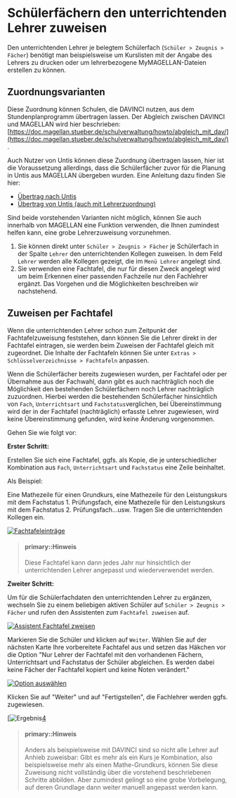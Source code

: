# Schülerfächern den unterrichtenden Lehrer zuweisen

[1]:/images/Magellan/07.png
[2]:/images/Magellan/08.png
[3]:/images/Magellan/09.png
[4]:/images/Magellan/10.png

Den unterrichtenden Lehrer je belegtem Schülerfach (`Schüler > Zeugnis > Fächer`) benötigt man beispielsweise um Kurslisten mit der Angabe des Lehrers zu drucken oder um lehrerbezogene MyMAGELLAN-Dateien erstellen zu können.

## Zuordnungsvarianten

Diese Zuordnung können Schulen, die DAVINCI nutzen, aus dem Stundenplanprogramm übertragen lassen. Der Abgleich zwischen DAVINCI und MAGELLAN wird hier beschrieben: [https://doc.magellan.stueber.de/schulverwaltung/howto/abgleich_mit_dav/](https://doc.magellan.stueber.de/schulverwaltung/howto/abgleich_mit_dav/).

Auch Nutzer von Untis können diese Zuordnung übertragen lassen, hier ist die Voraussetzung allerdings, dass die Schülerfächer zuvor für die Planung in Untis aus MAGELLAN übergeben wurden. Eine Anleitung dazu finden Sie hier:

* [Übertrag nach Untis](https://doc.magellan.stueber.de/schulverwaltung/regionales/berlin/nach.untis/)
* [Übertrag von Untis (auch mit Lehrerzuordnung)](https://doc.magellan.stueber.de/schulverwaltung/regionales/berlin/von.untis/)

Sind beide vorstehenden Varianten nicht möglich, können Sie auch innerhalb von MAGELLAN eine Funktion verwenden, die Ihnen zumindest helfen kann, eine grobe Lehrerzuweisung vorzunehmen.

1. Sie können direkt unter `Schüler > Zeugnis > Fächer` je Schülerfach in der Spalte `Lehrer` den unterrichtenden Kollegen zuweisen. In dem Feld `Lehrer` werden alle Kollegen gezeigt, die im `Menü Lehrer` angelegt sind.
2. Sie verwenden eine Fachtafel, die nur für diesen Zweck angelegt wird um beim Erkennen einer passenden Fachzeile nur den Fachlehrer ergänzt. Das Vorgehen und die Möglichkeiten beschreiben wir nachstehend.

## Zuweisen per Fachtafel

Wenn die unterrichtenden Lehrer schon zum Zeitpunkt der Fachtafelzuweisung feststehen, dann können Sie die Lehrer direkt in der Fachtafel eintragen, sie werden beim Zuweisen der Fachtafel gleich mit zugeordnet. Die Inhalte der Fachtafeln können Sie unter `Extras > Schlüsselverzeichnisse > Fachtafeln` anpassen.

Wenn die Schülerfächer bereits zugewiesen wurden, per Fachtafel oder per Übernahme aus der Fachwahl, dann gibt es auch nachträglich noch die Möglichkeit den bestehenden Schülerfächern noch Lehrer nachträglich zuzuordnen. 
Hierbei werden die bestehenden Schülerfächer hinsichtlich von `Fach`, `Unterrichtsart` und `Fachstatus`verglichen, bei Übereinstimmung wird der in der Fachtafel (nachträglich) erfasste Lehrer zugewiesen, wird keine Übereinstimmung gefunden, wird keine Änderung vorgenommen.

Gehen Sie wie folgt vor:

**Erster Schritt:**

Erstellen Sie sich eine Fachtafel, ggfs. als Kopie, die je unterschiedlicher Kombination aus `Fach`, `Unterrichtsart` und `Fachstatus` eine Zeile beinhaltet.

Als Beispiel:

Eine Mathezeile für einen Grundkurs, eine Mathezeile für den Leistungskurs mit dem Fachstatus 1. Prüfungsfach, eine Mathezeile für den Leistungskurs mit dem Fachstatus 2. Prüfungsfach...usw. Tragen Sie die unterrichtenden Kollegen ein.

[![Fachtafeleinträge][1]][1]

> #### primary::Hinweis
>  
> Diese Fachtafel kann dann jedes Jahr nur hinsichtlich der unterrichtenden Lehrer angepasst und wiederverwendet werden.

**Zweiter Schritt:**

Um für die Schülerfachdaten den unterrichtenden Lehrer zu ergänzen, wechseln Sie zu einem beliebigen aktiven Schüler auf `Schüler > Zeugnis > Fächer` und rufen den Assistenten zum `Fachtafel zuweisen` auf.

[![Assistent Fachtafel zweisen][2]][2]

Markieren Sie die Schüler und klicken auf `Weiter`. Wählen Sie auf der nächsten Karte Ihre vorbereitete Fachtafel aus und setzen das Häkchen vor die Option "Nur Lehrer der Fachtafel mit den vorhandenen Fächern, Unterrichtsart und Fachstatus der Schüler abgleichen. Es werden dabei keine Fächer der Fachtafel kopiert und keine Noten verändert." 

[![Option auswählen][3]][3]

Klicken Sie auf "Weiter" und auf "Fertigstellen", die Fachlehrer werden ggfs. zugewiesen.

[![Ergebnis][4][4]

> #### primary::Hinweis
>  
> Anders als beispielsweise mit DAVINCI sind so nicht alle Lehrer auf Anhieb zuweisbar: Gibt es mehr als ein Kurs je Kombination, also beispielsweise mehr als einen Mathe-Grundkurs, können Sie diese Zuweisung nicht vollständig über die vorstehend beschriebenen Schritte abbilden. Aber zumindest gelingt so eine grobe Vorbelegung, auf deren Grundlage dann weiter manuell angepasst werden kann.
